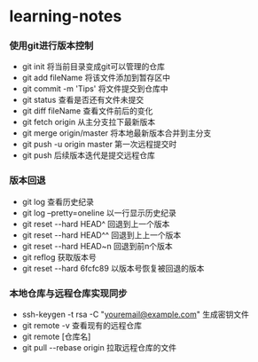 # learning-notes
### 使用git进行版本控制

- git init                     将当前目录变成git可以管理的仓库
- git add fileName             将该文件添加到暂存区中
- git commit -m 'Tips'         将文件提交到仓库中
- git status                   查看是否还有文件未提交
- git diff fileName            查看文件前后的变化
- git fetch origin             从主分支拉下最新版本
- git merge origin/master      将本地最新版本合并到主分支
- git push -u origin master    第一次远程提交时
- git push                     后续版本迭代是提交远程仓库
### 版本回退

- git log                      查看历史纪录
- git log –pretty=oneline      以一行显示历史纪录
- git reset  --hard HEAD^      回退到上一个版本
- git reset  --hard HEAD^^     回退到上上一个版本
- git reset  --hard HEAD~n     回退到前n个版本
- git reflog                   获取版本号
- git reset  --hard 6fcfc89    以版本号恢复被回退的版本
### 本地仓库与远程仓库实现同步

- ssh-keygen -t rsa -C "youremail@example.com"    生成密钥文件
- git remote -v                                   查看现有的远程仓库
- git remote [仓库名]
- git pull --rebase origin                        拉取远程仓库的文件

